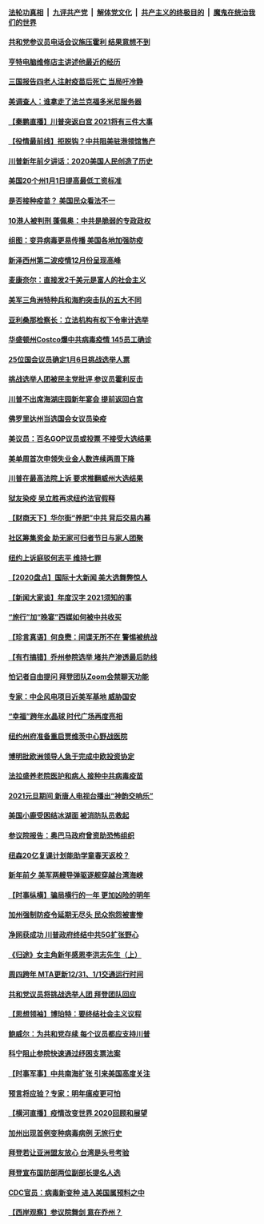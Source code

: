 ####  [法轮功真相](../../../../basic/blob/master/README.md?t=01011131) &nbsp;|&nbsp; [九评共产党](../../../../9ping.md/blob/master/README.md?t=01011131) &nbsp;|&nbsp; [解体党文化](../../../../jtdwh.md/blob/master/README.md?t=01011131)  &nbsp;|&nbsp; [共产主义的终极目的](../../../../gczydzjmd.md/blob/master/README.md?t=01011131) &nbsp;|&nbsp; [魔鬼在统治我们的世界](../../../../mgztzwmdsj.md/blob/master/README.md?t=01011131) 

#### [共和党参议员电话会议施压霍利 结果意想不到](../pages/nsc412/n12658510.md?t=01011131) 

#### [亨特电脑维修店主讲述他最近的经历](../pages/nsc412/n12658412.md?t=01011131) 

#### [三国报告四老人注射疫苗后死亡 当局吁冷静](../pages/nsc412/n12658366.md?t=01011131) 

#### [美调查人：谁拿走了法兰克福多米尼服务器](../pages/nsc412/n12577741.md?t=01011131) 

#### [【秦鹏直播】川普突返白宫 2021将有三件大事](../pages/nsc412/n12658276.md?t=01011131) 

#### [【役情最前线】拒脱钩？中共阻美驻港领馆售产](../pages/nsc412/n12658417.md?t=01011131) 

#### [川普新年前夕讲话：2020美国人民创造了历史](../pages/nsc412/n12658245.md?t=01011131) 

#### [美国20个州1月1日提高最低工资标准](../pages/nsc412/n12658333.md?t=01011131) 

#### [是否接种疫苗？ 美国民众看法不一](../pages/nsc412/n12658328.md?t=01011131) 

#### [10港人被判刑 蓬佩奥：中共是脆弱的专政政权](../pages/nsc412/n12657919.md?t=01011131) 

#### [组图：变异病毒更易传播 美国各地加强防疫](../pages/nsc412/n12657141.md?t=01011131) 

#### [新泽西州第二波疫情12月份呈现高峰](../pages/nsc412/n12658085.md?t=01011131) 

#### [麦康奈尔：直接发2千美元是富人的社会主义](../pages/nsc412/n12658003.md?t=01011131) 

#### [美军三角洲特种兵和海豹突击队的五大不同](../pages/nsc412/n12657469.md?t=01011131) 

#### [亚利桑那检察长：立法机构有权下令审计选举](../pages/nsc412/n12658012.md?t=01011131) 

#### [华盛顿州Costco爆中共病毒疫情 145员工确诊](../pages/nsc412/n12657857.md?t=01011131) 

#### [25位国会议员确定1月6日挑战选举人票](../pages/nsc412/n12657924.md?t=01011131) 

#### [挑战选举人团被民主党批评 参议员霍利反击](../pages/nsc412/n12657694.md?t=01011131) 

#### [川普不出席海湖庄园新年宴会 提前返回白宫](../pages/nsc412/n12657832.md?t=01011131) 

#### [佛罗里达州当选国会女议员染疫](../pages/nsc412/n12657858.md?t=01011131) 

#### [美议员：百名GOP议员或投票 不接受大选结果](../pages/nsc412/n12657846.md?t=01011131) 

#### [美单周首次申领失业金人数连续两周下降](../pages/nsc412/n12657769.md?t=01011131) 

#### [川普在最高法院上诉 要求推翻威州大选结果](../pages/nsc412/n12657758.md?t=01011131) 

#### [狱友染疫 吴立胜再求纽约法官假释](../pages/nsc412/n12656441.md?t=01011131) 

#### [【财商天下】华尔街“养肥”中共 背后交易内幕](../pages/nsc412/n12657637.md?t=01011131) 

#### [社区筹集资金 助无家可归者节日与家人团聚](../pages/nsc412/n12657490.md?t=01011131) 

#### [纽约上诉庭驳何志平 维持七罪](../pages/nsc412/n12656486.md?t=01011131) 

#### [【2020盘点】国际十大新闻 美大选舞弊惊人](../pages/nsc412/n12652859.md?t=01011131) 

#### [【新闻大家谈】年度汉字 2021须知的事](../pages/nsc412/n12657518.md?t=01011131) 

#### [“旅行”加“晚宴”西媒如何被中共收买](../pages/nsc412/n12657410.md?t=01011131) 

#### [【珍言真语】何良懋：间谍无所不在 警惕被统战](../pages/nsc412/n12657245.md?t=01011131) 

#### [【有冇搞错】乔州参院选举 堵共产渗透最后防线](../pages/nsc412/n12655646.md?t=01011131) 

#### [怕记者自由提问 拜登团队Zoom会禁聊天功能](../pages/nsc412/n12657041.md?t=01011131) 

#### [专家：中企风电项目近美军基地 威胁国安](../pages/nsc412/n12656876.md?t=01011131) 

#### [“幸福”跨年水晶球 时代广场再度亮相](../pages/nsc412/n12656450.md?t=01011131) 

#### [纽约州府准备重启贾维茨中心野战医院](../pages/nsc412/n12655522.md?t=01011131) 

#### [博明批欧洲领导人急于完成中欧投资协定](../pages/nsc412/n12655948.md?t=01011131) 

#### [法拉盛养老院医护和病人 接种中共病毒疫苗](../pages/nsc412/n12656528.md?t=01011131) 

#### [2021元旦期间 新唐人电视台播出“神韵交响乐”](../pages/nsc412/n12656525.md?t=01011131) 

#### [美国小鹿受困结冰湖面 被消防队员救起](../pages/nsc412/n12656399.md?t=01011131) 

#### [参议院报告：奥巴马政府曾资助恐怖组织](../pages/nsc412/n12656363.md?t=01011131) 

#### [纽森20亿复课计划能助学童春天返校？](../pages/nsc412/n12656497.md?t=01011131) 

#### [新年前夕 美军两艘导弹驱逐舰穿越台湾海峡](../pages/nsc412/n12656350.md?t=01011131) 

#### [【时事纵横】骗局横行的一年 更加凶险的明年](../pages/nsc412/n12656116.md?t=01011131) 

#### [加州强制防疫令延期无尽头 民众抱怨被害惨](../pages/nsc412/n12656248.md?t=01011131) 

#### [净网获成功 川普政府终结中共5G扩张野心](../pages/nsc412/n12655851.md?t=01011131) 

#### [《归途》女主角新年感恩李洪志先生（上）](../pages/nsc412/n12655678.md?t=01011131) 

#### [周四跨年 MTA更新12/31、1/1交通运行时间](../pages/nsc412/n12655629.md?t=01011131) 

#### [共和党议员将挑战选举人团 拜登团队回应](../pages/nsc412/n12656039.md?t=01011131) 

#### [【思想领袖】博珀特：要终结社会主义议程](../pages/nsc412/n12611659.md?t=01011131) 

#### [鲍威尔：为共和党存续 每个议员都应支持川普](../pages/nsc412/n12656023.md?t=01011131) 

#### [科宁阻止参院快速通过纾困支票法案](../pages/nsc412/n12655762.md?t=01011131) 

#### [【时事军事】中共南海扩张 引来美国高度关注](../pages/nsc412/n12650098.md?t=01011131) 

#### [预言将应验？专家：明年瘟疫更可怕](../pages/nsc412/n12655894.md?t=01011131) 

#### [【横河直播】疫情改变世界 2020回顾和展望](../pages/nsc412/n12655944.md?t=01011131) 

#### [加州出现首例变种病毒病例 无旅行史](../pages/nsc412/n12655805.md?t=01011131) 

#### [拜登若让亚洲盟友放心 台湾是头号考验](../pages/nsc412/n12655131.md?t=01011131) 

#### [拜登宣布国防部两位副部长提名人选](../pages/nsc412/n12655704.md?t=01011131) 

#### [CDC官员：病毒新变种 进入美国属预料之中](../pages/nsc412/n12655679.md?t=01011131) 

#### [【西岸观察】参议院舞剑 意在乔州？](../pages/nsc412/n12655600.md?t=01011131) 

